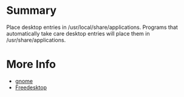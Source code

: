 # Summary
Place desktop entries in /usr/local/share/applications. Programs that automatically take care desktop entries will place them in /usr/share/applications. 

# More Info
* [gnome](https://developer.gnome.org/integration-guide/stable/desktop-files.html.en)
* [Freedesktop](https://specifications.freedesktop.org/desktop-entry-spec/desktop-entry-spec-latest.html)
